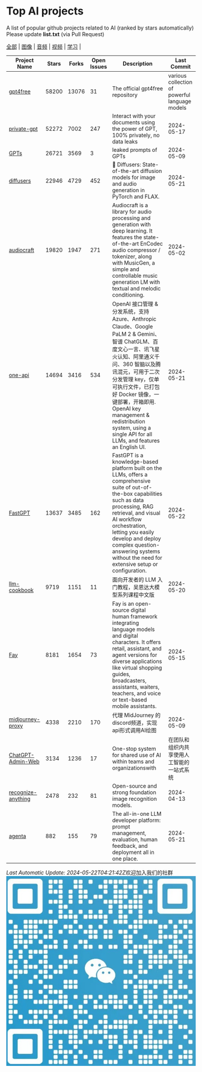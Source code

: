 # Top AI projects
A list of popular github projects related to AI (ranked by stars automatically)
Please update **list.txt** (via Pull Request)

<a href="./README.md">全部</a> |   <a href="./READMEpicture.md">图像</a> |   <a href="./READMEaudio.md">音频</a> | <a href="./READMEvideo.md">视频</a> | <a href="./READMElearn.md">学习</a> | 

| Project Name | Stars | Forks | Open Issues | Description | Last Commit |
| ------------ | ----- | ----- | ----------- | ----------- | ----------- |
| [gpt4free](https://github.com/xtekky/gpt4free) | 58200 | 13076 | 31 | The official gpt4free repository | various collection of powerful language models | 2024-05-21 |
| [private-gpt](https://github.com/zylon-ai/private-gpt) | 52272 | 7002 | 247 | Interact with your documents using the power of GPT, 100% privately, no data leaks | 2024-05-17 |
| [GPTs](https://github.com/linexjlin/GPTs) | 26721 | 3569 | 3 | leaked prompts of GPTs | 2024-05-09 |
| [diffusers](https://github.com/huggingface/diffusers) | 22946 | 4729 | 452 | 🤗 Diffusers: State-of-the-art diffusion models for image and audio generation in PyTorch and FLAX. | 2024-05-21 |
| [audiocraft](https://github.com/facebookresearch/audiocraft) | 19820 | 1947 | 271 | Audiocraft is a library for audio processing and generation with deep learning. It features the state-of-the-art EnCodec audio compressor / tokenizer, along with MusicGen, a simple and controllable music generation LM with textual and melodic conditioning. | 2024-05-02 |
| [one-api](https://github.com/songquanpeng/one-api) | 14694 | 3416 | 534 | OpenAI 接口管理 & 分发系统，支持 Azure、Anthropic Claude、Google PaLM 2 & Gemini、智谱 ChatGLM、百度文心一言、讯飞星火认知、阿里通义千问、360 智脑以及腾讯混元，可用于二次分发管理 key，仅单可执行文件，已打包好 Docker 镜像，一键部署，开箱即用. OpenAI key management & redistribution system, using a single API for all LLMs, and features an English UI. | 2024-05-21 |
| [FastGPT](https://github.com/labring/FastGPT) | 13637 | 3485 | 162 | FastGPT is a knowledge-based platform built on the LLMs, offers a comprehensive suite of out-of-the-box capabilities such as data processing, RAG retrieval, and visual AI workflow orchestration, letting you easily develop and deploy complex question-answering systems without the need for extensive setup or configuration. | 2024-05-22 |
| [llm-cookbook](https://github.com/datawhalechina/llm-cookbook) | 9719 | 1151 | 11 | 面向开发者的 LLM 入门教程，吴恩达大模型系列课程中文版 | 2024-05-20 |
| [Fay](https://github.com/xszyou/Fay) | 8181 | 1654 | 73 | Fay is an open-source digital human framework integrating language models and digital characters. It offers retail, assistant, and agent versions for diverse applications like virtual shopping guides, broadcasters, assistants, waiters, teachers, and voice or text-based mobile assistants. | 2024-05-15 |
| [midjourney-proxy](https://github.com/novicezk/midjourney-proxy) | 4338 | 2210 | 170 | 代理 MidJourney 的discord频道，实现api形式调用AI绘图 | 2024-05-09 |
| [ChatGPT-Admin-Web](https://github.com/AprilNEA/ChatGPT-Admin-Web) | 3134 | 1236 | 17 | One-stop system for shared use of AI within teams and organizationswith | 在团队和组织内共享使用人工智能的一站式系统 | 2023-12-27 |
| [recognize-anything](https://github.com/xinyu1205/recognize-anything) | 2478 | 232 | 81 | Open-source and strong foundation image recognition models. | 2024-04-13 |
| [agenta](https://github.com/Agenta-AI/agenta) | 882 | 155 | 79 | The all-in-one LLM developer platform: prompt management, evaluation, human feedback, and deployment all in one place. | 2024-05-21 |

*Last Automatic Update: 2024-05-22T04:21:42Z*欢迎加入我们的社群 ![](https://raw.githubusercontent.com/mouuii/picture/master/weichat.jpg) 